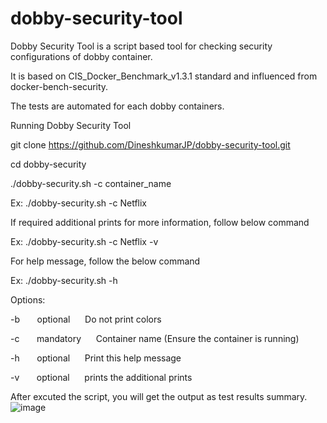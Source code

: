 # dobby-security-tool


Dobby Security Tool is a script based tool for checking security configurations of dobby container.

It is based on CIS_Docker_Benchmark_v1.3.1 standard and influenced from docker-bench-security.

The tests are automated for each dobby containers.

Running Dobby Security Tool

git clone https://github.com/DineshkumarJP/dobby-security-tool.git

cd dobby-security

./dobby-security.sh -c container_name 

Ex: ./dobby-security.sh -c Netflix 

If required additional prints for more information, follow below command

  Ex: ./dobby-security.sh -c Netflix -v
  
  For help message, follow the below command
  
  Ex: ./dobby-security.sh -h
  
Options:

  -b &nbsp;&nbsp;&nbsp;&nbsp;&nbsp; optional &nbsp;&nbsp;&nbsp;&nbsp; Do not print colors  
  
  -c  &nbsp;&nbsp;&nbsp;&nbsp;&nbsp; mandatory &nbsp;&nbsp;&nbsp;&nbsp; Container name (Ensure the container is running)
  
  -h  &nbsp;&nbsp;&nbsp;&nbsp;&nbsp; optional &nbsp;&nbsp;&nbsp;&nbsp; Print this help message
  
  -v  &nbsp;&nbsp;&nbsp;&nbsp;&nbsp; optional &nbsp;&nbsp;&nbsp;&nbsp; prints the additional prints
  


After excuted the script, you will get the output as test results summary.
![image](https://user-images.githubusercontent.com/79261622/161042377-0c983da6-3ca5-4ab2-b21c-9ce0a14ca756.png)

